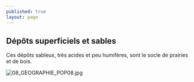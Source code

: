 ```yaml
---
published: true
layout: page
---
```

## Dépôts superficiels et sables

Ces dépôts sableux, très acides et peu humifères, sont le socle de prairies et de bois.

![08_GEOGRAPHIE_POP08.jpg]({{site.baseurl}}/data/images/8/geographie/08_GEOGRAPHIE_POP08.jpg)
